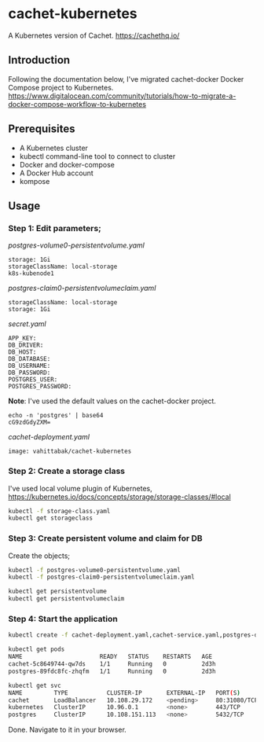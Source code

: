 # cachet-kubernetes

A Kubernetes version of Cachet. https://cachethq.io/


## Introduction

Following the documentation below, I've migrated cachet-docker Docker Compose project to Kubernetes. 
https://www.digitalocean.com/community/tutorials/how-to-migrate-a-docker-compose-workflow-to-kubernetes

## Prerequisites
- A Kubernetes cluster
- kubectl command-line tool to connect to cluster
- Docker and docker-compose 
- A Docker Hub account
- kompose

## Usage

### Step 1: Edit parameters;

*postgres-volume0-persistentvolume.yaml*
```
storage: 1Gi
storageClassName: local-storage
k8s-kubenode1
```

*postgres-claim0-persistentvolumeclaim.yaml*
```
storageClassName: local-storage
storage: 1Gi
```

*secret.yaml*
```
APP_KEY:
DB_DRIVER:
DB_HOST:
DB_DATABASE:
DB_USERNAME:
DB_PASSWORD:
POSTGRES_USER:
POSTGRES_PASSWORD:
```

**Note**: I've used the default values on the cachet-docker project.

```
echo -n 'postgres' | base64
cG9zdGdyZXM=
```

*cachet-deployment.yaml*
```
image: vahittabak/cachet-kubernetes
```

### Step 2: Create a storage class

I've used local volume plugin of Kubernetes, 
https://kubernetes.io/docs/concepts/storage/storage-classes/#local

```bash
kubectl -f storage-class.yaml
kubectl get storageclass
```

### Step 3: Create persistent volume and claim for DB

Create the objects;

```bash
kubectl -f postgres-volume0-persistentvolume.yaml
kubectl -f postgres-claim0-persistentvolumeclaim.yaml

kubectl get persistentvolume
kubectl get persistentvolumeclaim
```

### Step 4: Start the application

```bash
kubectl create -f cachet-deployment.yaml,cachet-service.yaml,postgres-deployment.yaml,postgres-service.yaml,secret.yaml

kubectl get pods
NAME                      READY   STATUS    RESTARTS   AGE
cachet-5c8649744-qw7ds    1/1     Running   0          2d3h
postgres-89fdc8fc-zhqfm   1/1     Running   0          2d3h

kubectl get svc
NAME         TYPE           CLUSTER-IP       EXTERNAL-IP   PORT(S)        AGE
cachet       LoadBalancer   10.108.29.172    <pending>     80:31080/TCP   2d3h
kubernetes   ClusterIP      10.96.0.1        <none>        443/TCP        3d
postgres     ClusterIP      10.108.151.113   <none>        5432/TCP       2d3h
```

Done. Navigate to it in your browser.